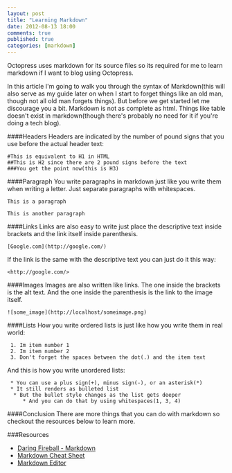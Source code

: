 ```yaml
---
layout: post
title: "Learning Markdown"
date: 2012-08-13 18:00
comments: true
published: true
categories: [markdown]
---
```


Octopress uses markdown for its source files so its required for me to learn 
markdown if I want to blog using Octopress.

In this article I'm going to walk you through the syntax of Markdown(this will also serve as my guide later on when I start to forget things like an old man, though not all old man forgets things).
But before we get started let me discourage you a bit. Markdown is not as complete as html. Things like table doesn't exist in markdown(though there's probably no need for it if you're doing a tech blog).

####Headers
Headers are indicated by the number of pound signs that you use before the actual header text:

```
#This is equivalent to H1 in HTML
##This is H2 since there are 2 pound signs before the text
###You get the point now(this is H3)
```

####Paragraph
You write paragraphs in markdown just like you write them when writing a letter. Just separate paragraphs with whitespaces.

```
This is a paragraph

This is another paragraph
```

####Links
Links are also easy to write just place the descriptive text inside brackets and the link itself inside parenthesis.

```
[Google.com](http://google.com/)
```

If the link is the same with the descriptive text you can just do it this way:

```
<http://google.com/>
```

####Images
Images are also written like links. The one inside the brackets is the alt text. And the one inside the parenthesis is the link to the image itself.

```
![some_image](http://localhost/someimage.png)
```

####Lists
How you write ordered lists is just like how you write them in real world:

```
 1. Im item number 1
 2. Im item number 2
 3. Don't forget the spaces between the dot(.) and the item text
```

And this is how you write unordered lists:

```
 * You can use a plus sign(+), minus sign(-), or an asterisk(*) 
 * It still renders as bulleted list
  * But the bullet style changes as the list gets deeper
     * And you can do that by using whitespaces(1, 3, 4) 
```

####Conclusion
There are more things that you can do with markdown so checkout the resources below to learn more.

###Resources
 * [Daring Fireball -  Markdown](http://daringfireball.net/projects/markdown/)
 * [Markdown Cheat Sheet](http://warpedvisions.org/projects/markdown-cheat-sheet/)
 * [Markdown Editor](http://joncom.be/experiments/markdown-editor/edit/)


